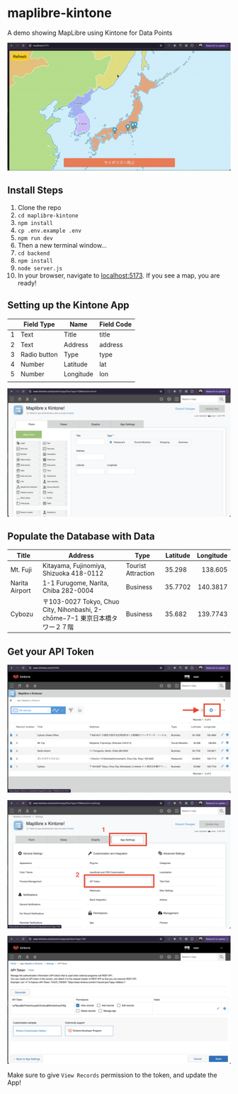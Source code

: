 # maplibre-kintone
A demo showing MapLibre using Kintone for Data Points

![demo.gif](./images/demo.gif)


## Install Steps

1. Clone the repo
2. `cd maplibre-kintone`
3. `npm install`
4. `cp .env.example .env`
5. `npm run dev`
6. Then a new terminal window...
7. `cd backend`
8. `npm install`
9. `node server.js`
10. In your browser, navigate to [localhost:5173](localhost:5173). If you see a map, you are ready!

## Setting up the Kintone App

|  | Field Type | Name | Field Code |
|---|---|---|---|
| 1 | Text | Title | title |
| 2 | Text | Address | address |
| 3 | Radio button | Type | type |
| 4 | Number | Latitude | lat |
| 5 | Number | Longitude | lon |
|  |  |  |  |

![kintone-app.png](./images/kintone-app.png)

## Populate the Database with Data

| Title | Address | Type | Latitude | Longitude |
|---|---|---|---|---:|
|Mt. Fuji | Kitayama, Fujinomiya, Shizuoka 418-0112 | Tourist Attraction | 35.298 | 138.605 |
|Narita Airport | 1-1 Furugome, Narita, Chiba 282-0004 | Business | 35.7702 | 140.3817 |
| Cybozu | 〒103-0027 Tokyo, Chuo City, Nihonbashi, 2-chōme−7−1 東京日本橋タワー２７階 | Business | 35.682 | 139.7743 |

## Get your API Token

![settings-cog.png](./images/settings-cog.png)

![app-settings.png](./images/app-settings.png)

![api-token-screen.png](./images/api-token-screen.png)

Make sure to give `View Records` permission to the token, and update the App!